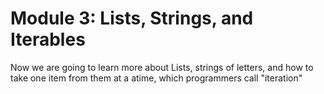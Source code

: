 # Module 3: Lists, Strings, and Iterables

Now we are going to learn more about Lists, strings of letters, and how to 
take one item from them at a atime, which programmers call "iteration"
